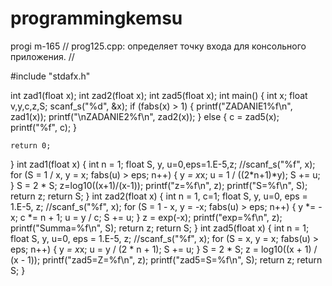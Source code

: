# programmingkemsu
progi m-165
// prog125.cpp: определяет точку входа для консольного приложения.
//

#include "stdafx.h"

int zad1(float x);
int zad2(float x);
int zad5(float x);
int main()
{
	int x;
	float v,y,c,z,S;
	scanf_s("%d", &x);
	if (fabs(x) > 1) {
		printf("ZADANIE1%f\n", zad1(x));
		printf("\nZADANIE2%f\n", zad2(x));
	}
	else
	{
		c = zad5(x);
		printf("%f", c);
	}
	
    return 0;
}
int zad1(float x) {
	int n = 1;
	float S, y, u=0,eps=1.E-5,z;
	//scanf_s("%f", x);
	for (S = 1 / x, y = x; fabs(u) > eps; n++) {
		y *= x*x;
		u = 1 / ((2*n+1)*y);
		S += u;
	}
	S = 2 * S;
	z=log10((x+1)/(x-1));
	printf("z=%f\n", z);
	printf("S=%f\n", S);
	return z;
	return S;
}
	int zad2(float x) {
	int n = 1, c=1;
	float S, y, u=0, eps = 1.E-5, z;
	//scanf_s("%f", x);
	for (S = 1 - x, y = -x; fabs(u) > eps; n++) {
		y *= -x;
		c *= n + 1;
		u = y / c;
		S += u;
	}
	z = exp(-x);
	printf("exp=%f\n", z);
	printf("Summa=%f\n", S);
	return z;
	return S;
}
	int zad5(float x) {
	int n = 1;
	float S, y, u=0, eps = 1.E-5, z;
	//scanf_s("%f", x);
	for (S = x, y = x; fabs(u) > eps; n++) {
		y *= x*x;
		u = y / (2 * n + 1);
		S += u;
	}
	S = 2 * S;
	z = log10((x + 1) / (x - 1));
	printf("zad5=Z=%f\n", z);
	printf("zad5=S=%f\n", S);
	return z;
	return S;
}
